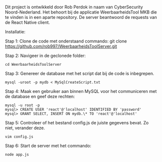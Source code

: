 Dit project is ontwikkeld door Rob Perdok in naam van CyberSecurity Noord-Nederland. Het behoort bij de applicatie WeerbaarheidsTool MKB die te vinden is in een aparte repository. De server beantwoord de requests van de React Native client.

Installatie:

Stap 1: Clone de code met onderstaand commando:
git clone https://github.com/rob997/WeerbaarheidsToolServer.git

Stap 2: Navigeer in de geclonede folder:
```
cd WeerbaarheidsToolServer
```

Stap 3: Genereer de database met het script dat bij de code is inbegrepen.
```
mysql -uroot -p mydb < MySqlCreateScript.txt
```

Stap 4:
Maak een gebruiker aan binnen MySQL voor het communiceren met de database en geef deze rechten:
```
mysql -u root -p
mysql> CREATE USER 'react'@'localhost' IDENTIFIED BY 'password'
mysql> GRANT SELECT, INSERT ON mydb.\* TO 'react'@'localhost'
```

Stap 5: Controleer of het bestand config.js de juiste gegevens bevat. Zo niet, verander deze.
```
vim config.js
```

Stap 6: Start de server met het commando:
```
node app.js
```
